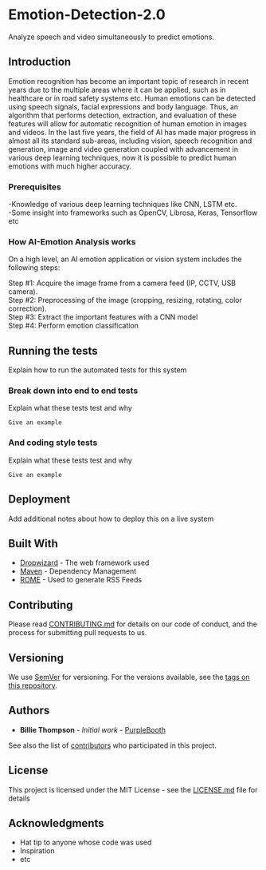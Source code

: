 # Emotion-Detection-2.0

Analyze speech and video simultaneously to predict emotions.

## Introduction

Emotion recognition has become an important topic of research in recent years due to the multiple areas where it can be applied, such as in healthcare or in road safety systems etc. Human emotions can be detected using speech signals, facial expressions and body language. Thus, an algorithm that performs detection, extraction, and evaluation of these features will allow for automatic recognition of human emotion in images and videos.
In the last five years, the field of AI has made major progress in almost all its standard sub-areas, including vision, speech recognition and generation, image and video generation coupled with advancement in various deep learning techniques, now it is possible to predict human emotions with much higher accuracy.


### Prerequisites

-Knowledge of various deep learning techniques like CNN, LSTM etc. <br />
-Some insight into frameworks such as OpenCV, Librosa, Keras, Tensorflow etc


### How AI-Emotion Analysis works

On a high level, an AI emotion application or vision system includes the following steps:<br />

Step #1: Acquire the image frame from a camera feed (IP, CCTV, USB camera). <br />
Step #2: Preprocessing of the image (cropping, resizing, rotating, color correction).<br />
Step #3: Extract the important features with a CNN model<br />
Step #4: Perform emotion classification

## Running the tests

Explain how to run the automated tests for this system

### Break down into end to end tests

Explain what these tests test and why

```
Give an example
```

### And coding style tests

Explain what these tests test and why

```
Give an example
```

## Deployment

Add additional notes about how to deploy this on a live system

## Built With

* [Dropwizard](http://www.dropwizard.io/1.0.2/docs/) - The web framework used
* [Maven](https://maven.apache.org/) - Dependency Management
* [ROME](https://rometools.github.io/rome/) - Used to generate RSS Feeds

## Contributing

Please read [CONTRIBUTING.md](https://gist.github.com/PurpleBooth/b24679402957c63ec426) for details on our code of conduct, and the process for submitting pull requests to us.

## Versioning

We use [SemVer](http://semver.org/) for versioning. For the versions available, see the [tags on this repository](https://github.com/your/project/tags). 

## Authors

* **Billie Thompson** - *Initial work* - [PurpleBooth](https://github.com/PurpleBooth)

See also the list of [contributors](https://github.com/your/project/contributors) who participated in this project.

## License

This project is licensed under the MIT License - see the [LICENSE.md](LICENSE.md) file for details

## Acknowledgments

* Hat tip to anyone whose code was used
* Inspiration
* etc
